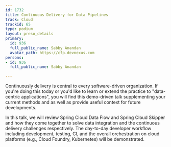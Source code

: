 ```yaml
---
id: 1732
title: Continuous Delivery for Data Pipelines
track: Cloud
trackid: 65
type: podium
layout: preso_details
primary:
  id: 936
  full_public_name: Sabby Anandan
  avatar_path: https://cfp.devnexus.com
persons:
- id: 936
  full_public_name: Sabby Anandan

---
```

Continuously delivery is central to every software-driven organization. If you're doing this today or you'd like to learn or extend the practice to "data-centric applications", you will find this demo-driven talk supplementing your current methods and as well as provide useful context for future developments. 

In this talk, we will review Spring Cloud Data Flow and Spring Cloud Skipper and how they come together to solve data integration and the continuous delivery challenges respectively. The day-to-day developer workflow including development, testing, CI, and the overall orchestration on cloud platforms (e.g., Cloud Foundry, Kubernetes) will be demonstrated.